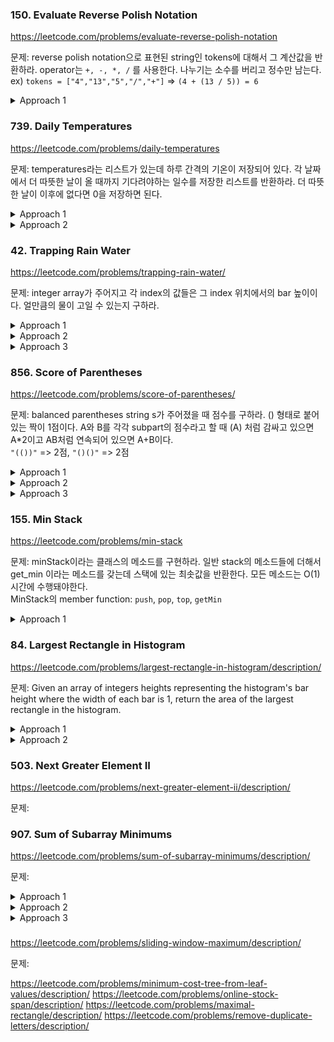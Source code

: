 ### 150. Evaluate Reverse Polish Notation

https://leetcode.com/problems/evaluate-reverse-polish-notation

문제: reverse polish notation으로 표현된 string인 tokens에 대해서 그 계산값을 반환하라. 
operator는 `+, -, *, /` 를 사용한다. 나누기는 소수를 버리고 정수만 남는다.    
ex) `tokens = ["4","13","5","/","+"]` => `(4 + (13 / 5)) = 6`


<details><summary>Approach 1</summary>

간단하다. 쭉 iterate하면서 연산자가 아니면 stack push하고 연산자면 최근 두 개 pop 한 뒤 계산하면 된다.

lambda를 쓰면 다르게 풀 수도 있다.   

  
```python
def evalRPN(self, tokens: List[str]) -> int:
        
    operations = {
        "+": lambda a, b: a + b,
        "-": lambda a, b: a - b,
        "/": lambda a, b: int(a / b),
        "*": lambda a, b: a * b
    }
    
    stack = []
    for token in tokens:
        if token in operations:
            number_2 = stack.pop()
            number_1 = stack.pop()
            operation = operations[token]
            stack.append(operation(number_1, number_2))
        else:
            stack.append(int(token))
    return stack.pop()
```

</details>






### 739. Daily Temperatures

https://leetcode.com/problems/daily-temperatures

문제: temperatures라는 리스트가 있는데 하루 간격의 기온이 저장되어 있다. 각 날짜에서 더 따뜻한 날이 올 때까지 기다려야하는 일수를 저장한 리스트를 반환하라. 더 따뜻한 날이 이후에 없다면 0을 저장하면 된다.

<details><summary>Approach 1</summary>

decreasing monotonic stack을 사용한다.   
stack에는 아직 더 따뜻한 날을 못 만난 day가 저장되어 있다. 그러면 bottom에서 top으로 갈수록 덜 따뜻하다.   
리스트를 iterate하면서 지금 보는 기온이 top보다 낮으면 그냥 push한다.   
top보다 높으면 더 높은 top이 나올 때까지 pop하면서 pop된 날짜에 대해 답을 넣어준다.
답은 현재 보는 index와 pop된 날짜의 차이이다.

O(N) / O(N)

    
```python
class Solution:
    def dailyTemperatures(self, temperatures: List[int]) -> List[int]:
        n = len(temperatures)
        stack = []
        ans = [0] * n
        for i in range(n):
            if not stack:
                stack.append(i)
                continue
            while stack and temperatures[stack[-1]] < temperatures[i]:
                past_i = stack.pop()
                ans[past_i] = i - past_i
            stack.append(i)
        
        return ans
```
    
</details>

<details><summary>Approach 2</summary>

리스트를 뒤에서부터 iterate하면서 현재 날짜의 기온보다 높은 기온이 나오는 날을 찾는 방법도 있다.   
지금까지의 가장 높은 기온을 저장하는 hottest variable을 두고 현재 기온이 hottest보다 높다면 hottest를 업데이트하고 continue한다.   
이렇게 하는 이유는 그런 경우 더 따뜻한 날이 나올 수 없으므로 추가 작업이 필요 없기 때문이다.   
answer list를 만들어 놓고 뒤에서부터 원소를 하나씩 보는데, i번째 날에 i+1의 온도를 확인한다.   
i+1의 온도가 더 낮다면 i+1+answer[i+1] 위치로 가서 또 비교한다.   
더 높은 온도가 나올 때까지 반복을 하는데 이렇게 하면 각 원소마다 두 번씩만 작업을 하게 된다.(backward iterate할 때 한 번, jump하면서 날 찾을 때 한 번)   

O(N) / O(1)


```python
class Solution:
    def dailyTemperatures(self, temperatures: List[int]) -> List[int]:
        n = len(temperatures)
        ans = [0] * n
        hottest = 0

        for i in range(n-1, -1, -1):
            cur = temperatures[i]
            if cur >= hottest:
                hottest = cur
                continue
            comp_idx = i + 1
            while cur >= temperatures[comp_idx]:
                comp_idx += ans[comp_idx]
            ans[i] = comp_idx - i
        
        return ans

```

</details>


### 42. Trapping Rain Water

https://leetcode.com/problems/trapping-rain-water/

문제: integer array가 주어지고 각 index의 값들은 그 index 위치에서의 bar 높이이다. 얼만큼의 물이 고일 수 있는지 구하라.


<details><summary>Approach 1</summary>

내 brute force한 방법   
- 앞에서부터 iterate하면서 left wall로 생각을 한다. 
- 각 left wall마다 오른쪽을 보면서 left wall 이상인 right wall을 찾는다. 그러면 물은 그 right wall을 넘지 못 하고 그 사이를 채운다.
- left wall 이상인 게 없다면 오른쪽 중 가장 높은 wall을 찾는다. 그러면 그 사이가 물이 채워진다.
- right wall을 찾으러 갈 때 각 right wall 후보와 left wall 사이에 얼만큼이 벽으로 채워져있는지 계산해놓는다.
- 그러면 마지막에 `width x min(left wall, right wall) - occupied` 를 하면 된다.
- 다음 iteration은 right wall이 left wall로 되는 상황부터 하면 된다.

이러면 O(N^2)의 시간이 소요돼서 느리다.

이걸 최적화하려면 `739. Daily Temperatures` 문제처럼 미리 각 left wall마다 그거보다 높은 wall이 처음으로 나오는 위치를 저장한 array, 
그 이후의 wall 중 가장 높은 높이를 저장한 array 두 개를 O(N) 시간에 만들어 놓으면 이후 작업도 O(N)에 가능할 것이다.    


```py
    def trap(self, height: List[int]) -> int:
        n = len(height)
        left = 0
        ans = 0
        while left < n-1:
            if height[left] == 0:  # If the height of left wall is 0, it cannot trap water.
                left += 1
                continue
            right = tallest_right = left + 1
            occupied, occupied_dict = 0, {}
            while right < n:
                occupied_dict[right] = occupied
                if height[right] >= height[left]:
                    break
                if height[right] > height[tallest_right]:
                    tallest_right = right
                occupied += height[right]
                right += 1
            if right == n:
                right = tallest_right
            width = right - left - 1
            ans += (width * min(height[left], height[right]) - occupied_dict[right])
            left = right
        return ans
```

</details>


<details><summary>Approach 2</summary>

아이디어를 생각하기 어려웠다.    
적분하듯이 쪼개서 각 위치에서의 물 양을 구한 뒤에 합하는 걸로 생각해보자.    
현재 위치 i에서 물이 차려면 i 기준 왼쪽과 오른쪽 둘 다에 i보다 높은 bar가 있어야한다.    
`cur_trapped_water = min(left_max, right_max) - cur_height`
각 위치 i 기준으로 왼쪽에서 가장 높은 bar의 높이가 저장된 left_maxs와 오른쪽으로 한 결과인 right_maxs를 만든 뒤 답을 구한다.   
O(N) / O(N)


```python
    def trap(self, height: List[int]) -> int:        
        n = len(height)
        total = 0

        left_maxs = [0] * n  # i 기준 왼쪽 중에 가장 큰 값
        right_maxs = [0] * n
        left_max = right_max = 0
        for i in range(1, n):
            left_max = max(left_max, height[i-1])
            left_maxs[i] = left_max
        for i in range(n-2, -1, -1):
            right_max = max(right_max, height[i+1])
            right_maxs[i] = right_max

        for i in range(n):
            cur_trapped = min(left_maxs[i], right_maxs[i]) - height[i]
            if cur_trapped > 0:
                total += cur_trapped
        
        return total
```

</details>

<details><summary>Approach 3</summary>

위의 방법은 두 번 iterate해야하는데 decreasing monotonic stack을 쓰면 한 번의 iterate로 가능하다.    
- 오른쪽으로 iterate하면서 decreasing monotonic stack을 만든다. 그러면 stack에는 left wall 후보들이 남게 된다.
- stack 만들다가 pop해야할 상황, 즉 현재 높이가 stack의 top보다 높다면 pop을 한다. 그 pop된 위치의 bar는 자기보다 높은 left wall과 right wall이 있는 것이다.
- stack이 비게 된다면 left wall이 없으므로 무시한다.
- stack에 값이 남아있다면 stack의 top 값이 left wall이 된다. right wall은 current bar이다.
- left bar와 right bar 사이에 popped bar보다 높은 건 없으므로 popped bar 높이 윗부분인 `min(left bar, right bar) - popped bar * width` 만큼 물이 찰 수 있다.
- popped bar 보다 낮은 영역은 이미 이전 작업에서 처리됐다.    

어렵다. 신박하다.


```python
    def trap(self, height: List[int]) -> int:        
        n = len(height)
        total = 0
        stack = []

        current = 0
        while current < n:
            while stack and height[current] > height[stack[-1]]:
                top = stack.pop()
                if not stack:
                    break
                distance = current - stack[-1] - 1
                bounded_height = min(height[current], height[stack[-1]]) - height[top]
                total += distance * bounded_height
            stack.append(current)
            current += 1
        
        return total
```

</details>






### 856. Score of Parentheses

https://leetcode.com/problems/score-of-parentheses/

문제: balanced parentheses string s가 주어졌을 때 점수를 구하라. () 형태로 붙어 있는 짝이 1점이다.
A와 B를 각각 subpart의 점수라고 할 때 (A) 처럼 감싸고 있으면 A*2이고 AB처럼 연속되어 있으면 A+B이다.   
`"(())"` => 2점, `"()()"` => 2점


<details><summary>Approach 1</summary>

stack을 사용해서 풀 수 있다.   
string을 iterate하면서 괄호 혹은 계산된 숫자를 stack에 넣는다. 
그러면 제일 마지막에는 결괏값 하나만 stack에 존재하게 된다.

```py
    def scoreOfParentheses(self, s: str) -> int:
        stack = []
        for c in s:
            if c == '(':
                # left paranthesis면 stack에 추가만 한다.
                stack.append('(')
            if c == ')':
                # right paranthesis면 계산을 해야한다.
                left = stack.pop()
                if left == '(':
                    # stack의 제일 위에 open이 있었다면 현재의 close와 합쳐서 1을 넣는다.
                    stack.append(1)
                else:
                    # 숫자가 있었다면 그 숫자를 두 배한다. 
                    # stack에는 연속된 숫자가 없음이 보장되므로 그 다음의 pop은 open일 것이다. 합쳐서 2배해서 넣는다.
                    stack.pop()
                    stack.append(left * 2)
            # 각 iteration마다 stack의 top들에 연속된 숫자가 없도록 압축해준다. 
            if stack and stack[-1] != '(':
                tmp = stack.pop()
                if stack and stack[-1] != '(':
                    tmp += stack.pop()
                    stack.append(tmp)
                else:
                    stack.append(tmp)
        return stack[0]
```

</details>


<details><summary>Approach 2</summary>

stack의 다른 방법도 있다. 각 뎁스마다 값을 저장하는 것이다.   
left parenthesis 나올 때마다 depth가 늘어나니까 stack에 추가하고 right parenthesis 나올 때마다 depth 하나 탈출한다.    
depth 줄일 때마다 stack을 pop 한다. 
이전 depth의 값에 추가해준다.   


```python
def solve(s: str) -> int:
    s2 = [0]
    for i, c in enumerate(s):
        if c == '(':
            s2.append(0)
        else:
            tmp = s2.pop()
            if s[i-1] == '(':
                tmp += 1
            else:
                tmp = tmp*2
            s2[-1] += tmp

    return s2[-1]
```

</details>


<details><summary>Approach 3</summary>

O(1) space

마지막 방법은 power로 생각하는 것이다. 특정 depth에 있는 ()는 밖으로 나올 때마다 2가 곱해진다.   
그러면 왼쪽부터 linear하게 탐색하면서 열릴 때마다 depth를 증가시킨다. 닫힐 때 depth를 확인해서 pow(2, depth)를 결과에 더해준다. 바로 붙어있는 괄호들에 대해서만 처리하면 되는 듯.

```py
    def scoreOfParentheses(self, s: str) -> int:
        depth = -1
        res = 0
        prev_left = -1
        for i, c in enumerate(s):
            if c == '(':
                depth += 1
                prev_left = i
                continue
            if c == ')':
                if prev_left == i - 1:
                    res += 2 ** depth
                depth -= 1
        return res
```

</details>






### 155. Min Stack

https://leetcode.com/problems/min-stack

문제: minStack이라는 클래스의 메소드를 구현하라. 일반 stack의 메소드들에 더해서 get_min 이라는 메소드를 갖는데 스택에 있는 최솟값을 반환한다. 모든 메소드는 O(1) 시간에 수행돼야한다.   
MinStack의 member function: `push`, `pop`, `top`, `getMin`


<details><summary>Approach 1</summary>

스택은 계속해서 위로 쌓이는 자료구조이다. 어떤 최솟값이 있고 그 이후로 그보다 작은 값이 없다면 그 위의 모든 값들에 대해서는 get_min이 그 최솟값이다.   
따라서 stack에 (cur_val, prev_min) 의 tuple을 넣어주면 된다.   
push할 때와 pop할 때 self.min을 업데이트 해주면 된다.   
push할 때는 현재와 비교해서 더 작으면 min이 업데이트 되는 것이고, pop할 때는 pop값이 min하고 똑같으면 prev_min으로 업데이트 해야하는 것이다.

위 방법대로 하면 중복된 값이 많이 저장될 수 있다. 메모리 효율을 위해서 스택을 두 개 관리하는 방법도 있다. 하나는 그냥 스택, 다른 하나는 min 값이 바뀔 때만 저장하는 스택이다.   
따라서 pop을 할 때는 min stack의 위에 있는 값과 같으면 둘 다 pop을 하는 식으로 한다.   


```py
class MinStack:

    def __init__(self):
        self.min = math.inf
        self.stack = []  # list of (current value, min value before getting current value)


    def push(self, val: int) -> None:
        self.stack.append((val, self.min))  # min 업데이트 전에 넣어야 prev_min이 된다.
        self.min = min(self.min, val)
        

    def pop(self) -> None:
        val, prev_min = self.stack.pop()
        self.min = max(prev_min, self.min)  # pop 된 값이 있기 전의 최솟값이 prev_min이다. 이 값이 현재의 min보다 크다면 이 popped value가 push될 때 min이 업데이트 된 거니까 pop할 때도 업데이트가 된다.
        

    def top(self) -> int:
        return self.stack[-1][0]
        

    def getMin(self) -> int:
        return self.min
```

</details>









### 84. Largest Rectangle in Histogram

https://leetcode.com/problems/largest-rectangle-in-histogram/description/

문제: Given an array of integers heights representing the histogram's bar height where the width of each bar is 1, return the area of the largest rectangle in the histogram.

<details><summary>Approach 1</summary>

내 solution: TLE    
- stack을 두고 (i, h) 값을 넣는다. 인덱스 i 이후부터 지금까지 가장 낮은 wall의 높이는 h인 것을 보장한다. 
- i가 늘어났는데 h가 작아진다면 의미가 없다. 따라서 stack은 monotonic stack으로서 h 값이 점점 커져야한다.
- 리스트를 traverse하면서 right end는 현재 index로 잡는다. 
- 현재 높이가 stack에 있는 높이보다 작다면 stack에서 현재 높이보다 큰 값들을 다 pop한다. right end 높이보다 큰 값들은 더 이상 쓰이지 못 하기 때문이다. 
- stack을 구성하면 그 stack을 iterate하면서 `ans = max(ans, (right_end - stack_index) x stack_height )` 로 계산한다. 현재 자리(right_end) 기준으로 stack_index까지 중 가장 높은 공통 높이는 stack_height이기 때문이다.


Time Complexity: O(N^2). 최악의 경우 increasing stack이 만들어질 수 있다.



```py
    def largestRectangleArea(self, heights: List[int]) -> int:
        """
        From index idx, it is guaranteed that height is the shortest.
        If idx becomes larger, heigh with shorter value is no need. Only looks for higher value.
        """
        stack = []  # (idx, height), 
        ans = 0
        for i, height in enumerate(heights):
            last_idx = i
            while stack and height <= stack[-1][1]:
                last_idx, _ = stack.pop()
            stack.append((last_idx, height))

            for _idx, _height in stack:
                ans = max(ans, (i + 1 - _idx) * _height)
        
        return ans
```

</details>

<details><summary>Approach 2</summary>

어떤 지점 i를 기준으로, 해당 bar를 높이로 갖는 최대 rectangle을 구해보자. 그러면 해당 bar에서 왼쪽으로 봤을 때 처음으로 낮은 bar가 나오는 곳이 left index가 되고 반대가 right index가 된다.   
이렇게 각 i를 대상으로 하게 되면 모든 rectangle을 구할 수 있다.   

left_barriers를 생성한다. O(N). 739. Daily Temperatures 문제 생각하면 된다.   
right_barriers 생성한 뒤 이를 이용해서 답을 구한다.


```py
    def largestRectangleArea(self, heights: List[int]) -> int:
        n = len(heights)
        """
        # left_barrieres
        For each index i, left_barrieres[i] is the index of the nearest wall 
        that appears shorter than heights[i] on the left side.
        If not exist, -1
        """
        left_barriers = [-1] * n
        right_barriers = [n] * n

        for i in range(n):
            cur_h = heights[i]
            cmp_idx = i - 1
            while cmp_idx != -1 and heights[cmp_idx] >= cur_h:
                cmp_idx = left_barriers[cmp_idx]
            left_barriers[i] = cmp_idx
        
        for i in range(n-1, -1, -1):
            cur_h = heights[i]
            cmp_idx = i + 1
            while cmp_idx != n and heights[cmp_idx] >= cur_h:
                cmp_idx = right_barriers[cmp_idx]
            right_barriers[i] = cmp_idx
        
        ans = 0
        for i in range(n):
            cur_h = heights[i]
            left, right = left_barriers[i], right_barriers[i]
            ans = max(ans, (right - left - 1) * cur_h)
        
        return ans
```

약간의 최적화
- shortest 라는 변수 넣어서 shortest보다 작거나 같다면 shortest 업데이트하고 바로 넘어가기(옆 index랑 비교할 필요 없이)
- 오른쪽 iterate loop를 합치기

</details>






### 503. Next Greater Element II

https://leetcode.com/problems/next-greater-element-ii/description/

문제:



### 907. Sum of Subarray Minimums

https://leetcode.com/problems/sum-of-subarray-minimums/description/

문제:


<details><summary>Approach 1</summary>

brute force하게 N^2 Time 알고리즘을 생각했다.   

```py
    def sumSubarrayMins(self, arr: List[int]) -> int:
        n = len(arr)
        res = 0
        for i in range(n):
            cur_min = arr[i]
            for j in range(i, n):
                cur_min = min(cur_min, arr[j])
                res += cur_min
        
        return res % (pow(10,9) + 7)
```


</details>




<details><summary>Approach 2</summary>

- heap에 (value, index) 를 저장한다.
- 왼쪽부터 오른쪽으로 iterate한다. cur_idx가 subarray의 rightend라고 생각하자. 
- 0부터 first_min_index 까지가 leftend일 때는 min 값이 first_min_value이다.
- first_min_index+1 부터 second_min_index까지가 leftend일 때는 min 값이 second_min_value이다.
- 이렇게 해서 cur_index가 되면 break하고 rightend를 하나 더 늘린다.

근데 heap을 매번 pop, push를 반복해야 하기 때문에 이것도 결국 worst는 N^2이다.
구현 스킵

</details>


<details><summary>Approach 3</summary>

`503. Next Greater Element II` 를 활용해야한다.    

- 어떤 index를 기준으로 했을 때, 왼쪽에서 자기보다 처음으로 작은 값이 나오는 위치를 l, 오른쪽에 처음 나오는 위치를 r이라 하자.
- `arr[l+1:r] 범위에서는 어떤 contiguos subarray도 min 값은 arr[index]가 된다.
- duplicate value에 대한 처리를 고려해야한다.



</details>

###

https://leetcode.com/problems/sliding-window-maximum/description/

문제: 






https://leetcode.com/problems/minimum-cost-tree-from-leaf-values/description/
https://leetcode.com/problems/online-stock-span/description/
https://leetcode.com/problems/maximal-rectangle/description/
https://leetcode.com/problems/remove-duplicate-letters/description/
